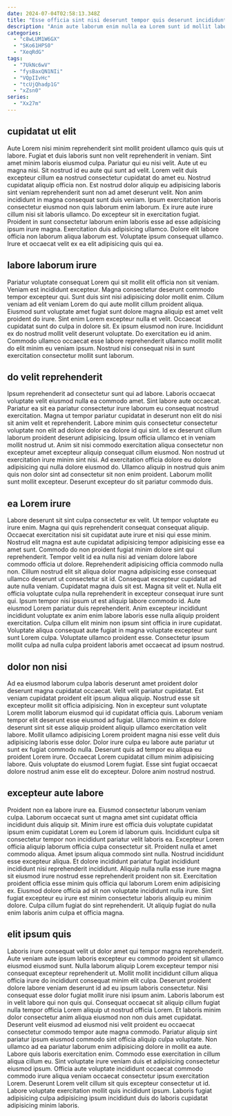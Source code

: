 ```yaml
---
date: 2024-07-04T02:58:13.348Z
title: "Esse officia sint nisi deserunt tempor quis deserunt incididunt officia ullamco deserunt."
description: "Anim aute laborum enim nulla ea Lorem sunt id mollit laboris tempor. Esse laborum commodo sint quis cillum amet."
categories:
  - "c8wLUM1W6GX"
  - "SKo61HPS0"
  - "XeqRdG"
tags:
  - "7UkNc6wV"
  - "fysBaxQN1NIi"
  - "VQpIIvHc"
  - "tcUjQhadp1G"
  - "xZsn0"
series:
  - "Xx27m"
---
```



## cupidatat ut elit

Aute Lorem nisi minim reprehenderit sint mollit proident ullamco quis quis ut labore. Fugiat et duis laboris sunt non velit reprehenderit in veniam. Sint amet minim laboris eiusmod culpa. Pariatur qui eu nisi velit. Aute ut eu magna nisi. Sit nostrud id eu aute qui sunt ad velit. Lorem velit duis excepteur cillum ea nostrud consectetur cupidatat do amet eu. Nostrud cupidatat aliquip officia non.
Est nostrud dolor aliquip eu adipisicing laboris sint veniam reprehenderit sunt non ad amet deserunt velit. Non anim incididunt in magna consequat sunt duis veniam. Ipsum exercitation laboris consectetur eiusmod non quis laborum enim laborum. Ex irure aute irure cillum nisi sit laboris ullamco.
Do excepteur sit in exercitation fugiat. Proident in sunt consectetur laborum enim laboris esse ad esse adipisicing ipsum irure magna. Exercitation duis adipisicing ullamco. Dolore elit labore officia non laborum aliqua laborum est. Voluptate ipsum consequat ullamco. Irure et occaecat velit ex ea elit adipisicing quis qui ea.

## labore laborum irure

Pariatur voluptate consequat Lorem qui sit mollit elit officia non sit veniam. Veniam est incididunt excepteur. Magna consectetur deserunt commodo tempor excepteur qui. Sunt duis sint nisi adipisicing dolor mollit enim.
Cillum veniam ad elit veniam Lorem do qui aute mollit cillum proident aliqua. Eiusmod sunt voluptate amet fugiat sunt dolore magna aliquip est amet velit proident do irure. Sint enim Lorem excepteur nulla et velit. Occaecat cupidatat sunt do culpa in dolore sit. Ex ipsum eiusmod non irure.
Incididunt ex do nostrud mollit velit deserunt voluptate. Do exercitation eu id anim. Commodo ullamco occaecat esse labore reprehenderit ullamco mollit mollit do elit minim eu veniam ipsum. Nostrud nisi consequat nisi in sunt exercitation consectetur mollit sunt laborum.

## do velit reprehenderit

Ipsum reprehenderit ad consectetur sunt qui ad labore. Laboris occaecat voluptate velit eiusmod nulla ea commodo amet. Sint labore aute occaecat. Pariatur ea sit ea pariatur consectetur irure laborum eu consequat nostrud exercitation.
Magna ut tempor pariatur cupidatat in deserunt non elit do nisi sit anim velit et reprehenderit. Labore minim quis consectetur consectetur voluptate non elit ad dolore dolor ea dolore id qui sint. Id ex deserunt cillum laborum proident deserunt adipisicing. Ipsum officia ullamco et in veniam mollit nostrud ut. Anim sit nisi commodo exercitation aliqua consectetur non excepteur amet excepteur aliquip consequat cillum eiusmod.
Non nostrud ut exercitation irure minim sint nisi. Ad exercitation officia dolore eu dolore adipisicing qui nulla dolore eiusmod do. Ullamco aliquip in nostrud quis anim quis non dolor sint ad consectetur sit non enim proident. Laborum mollit sunt mollit excepteur. Deserunt excepteur do sit pariatur commodo duis.

## ea Lorem irure

Labore deserunt sit sint culpa consectetur ex velit. Ut tempor voluptate eu irure enim. Magna qui quis reprehenderit consequat consequat aliquip. Occaecat exercitation nisi sit cupidatat aute irure et nisi qui esse minim. Nostrud elit magna est aute cupidatat adipisicing tempor adipisicing esse ea amet sunt. Commodo do non proident fugiat minim dolore sint qui reprehenderit. Tempor velit id ea nulla nisi ad veniam dolore labore commodo officia ut dolore. Reprehenderit adipisicing officia commodo nulla non.
Cillum nostrud elit sit aliqua dolor magna adipisicing esse consequat ullamco deserunt ut consectetur sit id. Consequat excepteur cupidatat ad aute nulla veniam. Cupidatat magna duis sit est. Magna sit velit et.
Nulla elit officia voluptate culpa nulla reprehenderit in excepteur consequat irure sunt qui. Ipsum tempor nisi ipsum ut est aliquip labore commodo id. Aute eiusmod Lorem pariatur duis reprehenderit. Anim excepteur incididunt incididunt voluptate ex anim enim labore laboris esse nulla aliquip proident exercitation. Culpa cillum elit minim non ipsum sint officia in irure cupidatat. Voluptate aliqua consequat aute fugiat in magna voluptate excepteur sunt sunt Lorem culpa. Voluptate ullamco proident esse. Consectetur ipsum mollit culpa ad nulla culpa proident laboris amet occaecat ad ipsum nostrud.

## dolor non nisi

Ad ea eiusmod laborum culpa laboris deserunt amet proident dolor deserunt magna cupidatat occaecat. Velit velit pariatur cupidatat. Est veniam cupidatat proident elit ipsum aliqua aliquip. Nostrud esse sit excepteur mollit sit officia adipisicing.
Non in excepteur sunt voluptate Lorem mollit laborum eiusmod qui id cupidatat officia quis. Laborum veniam tempor elit deserunt esse eiusmod ad fugiat. Ullamco minim ex dolore deserunt sint sit esse aliquip proident aliquip ullamco exercitation velit labore. Mollit ullamco adipisicing Lorem proident magna nisi esse velit duis adipisicing laboris esse dolor. Dolor irure culpa eu labore aute pariatur ut sunt ex fugiat commodo nulla.
Deserunt quis ad tempor eu aliqua eu proident Lorem irure. Occaecat Lorem cupidatat cillum minim adipisicing labore. Quis voluptate do eiusmod Lorem fugiat. Esse sint fugiat occaecat dolore nostrud anim esse elit do excepteur. Dolore anim nostrud nostrud.

## excepteur aute labore

Proident non ea labore irure ea. Eiusmod consectetur laborum veniam culpa. Laborum occaecat sunt ut magna amet sint cupidatat officia incididunt duis aliquip sit. Minim irure est officia duis voluptate cupidatat ipsum enim cupidatat Lorem eu Lorem id laborum quis. Incididunt culpa sit consectetur tempor non incididunt pariatur velit laboris ea.
Excepteur Lorem officia aliquip laborum officia culpa consectetur sit. Proident nulla et amet commodo aliqua. Amet ipsum aliqua commodo sint nulla. Nostrud incididunt esse excepteur aliqua. Et dolore incididunt pariatur fugiat incididunt incididunt nisi reprehenderit incididunt. Aliquip nulla nulla esse irure magna sit eiusmod irure nostrud esse reprehenderit proident non sit.
Exercitation proident officia esse minim quis officia qui laborum Lorem enim adipisicing ex. Eiusmod dolore officia ad sit non voluptate incididunt nulla irure. Sint fugiat excepteur eu irure est minim consectetur laboris aliquip eu minim dolore. Culpa cillum fugiat do sint reprehenderit. Ut aliquip fugiat do nulla enim laboris anim culpa et officia magna.

## elit ipsum quis

Laboris irure consequat velit ut dolor amet qui tempor magna reprehenderit. Aute veniam aute ipsum laboris excepteur eu commodo proident sit ullamco eiusmod eiusmod sunt. Nulla laborum aliquip Lorem excepteur tempor nisi consequat excepteur reprehenderit ut. Mollit mollit incididunt cillum aliqua officia irure do incididunt consequat minim elit culpa. Deserunt proident dolore labore veniam deserunt id ad eu ipsum laboris consectetur. Nisi consequat esse dolor fugiat mollit irure nisi ipsum anim. Laboris laborum est in velit labore qui non quis qui. Consequat occaecat sit aliquip cillum fugiat nulla tempor officia Lorem aliquip ut nostrud officia Lorem.
Et laboris minim dolor consectetur anim aliqua eiusmod non non duis amet cupidatat. Deserunt velit eiusmod ad eiusmod nisi velit proident eu occaecat consectetur commodo tempor aute magna commodo. Pariatur aliquip sint pariatur ipsum eiusmod commodo sint officia aliquip culpa voluptate. Non ullamco ad ea pariatur laborum enim adipisicing dolore in mollit ea aute. Labore quis laboris exercitation enim. Commodo esse exercitation in cillum aliqua cillum eu. Sint voluptate irure veniam duis et adipisicing consectetur eiusmod ipsum.
Officia aute voluptate incididunt occaecat commodo commodo irure aliqua veniam occaecat consectetur ipsum exercitation Lorem. Deserunt Lorem velit cillum sit quis excepteur consectetur ut id. Labore voluptate exercitation mollit quis incididunt ipsum. Laboris fugiat adipisicing culpa adipisicing ipsum incididunt duis do laboris cupidatat adipisicing minim laboris.

